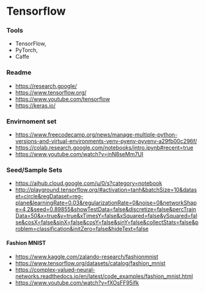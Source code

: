 # Tensorflow

### Tools
- TensorFlow, 
- PyTorch, 
- Caffe

### Readme
- https://research.google/
- https://www.tensorflow.org/
- https://www.youtube.com/tensorflow
- https://keras.io/

### Envirnoment set
- https://www.freecodecamp.org/news/manage-multiple-python-versions-and-virtual-environments-venv-pyenv-pyvenv-a29fb00c296f/
- https://colab.research.google.com/notebooks/intro.ipynb#recent=true
- https://www.youtube.com/watch?v=inN8seMm7UI

### Seed/Sample Sets
- https://aihub.cloud.google.com/u/0/s?category=notebook
- http://playground.tensorflow.org/#activation=tanh&batchSize=10&dataset=circle&regDataset=reg-plane&learningRate=0.03&regularizationRate=0&noise=0&networkShape=4,2&seed=0.89855&showTestData=false&discretize=false&percTrainData=50&x=true&y=true&xTimesY=false&xSquared=false&ySquared=false&cosX=false&sinX=false&cosY=false&sinY=false&collectStats=false&problem=classification&initZero=false&hideText=false

#### Fashion MNIST
- https://www.kaggle.com/zalando-research/fashionmnist
- https://www.tensorflow.org/datasets/catalog/fashion_mnist
- https://complex-valued-neural-networks.readthedocs.io/en/latest/code_examples/fashion_mnist.html
- https://www.youtube.com/watch?v=fXOsFF95ifk
